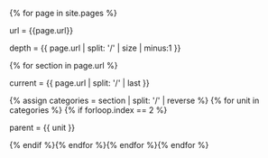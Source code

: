 ---
---


{% for page in site.pages %}

url = {{page.url}}

depth = {{ page.url | split: '/' | size | minus:1 }}

{% for section in page.url %}

current = {{ page.url | split: '/' | last }}

{% assign categories = section | split: '/' | reverse %}
{% for unit in categories %}
{% if forloop.index == 2 %}

parent = {{ unit }}

{% endif %}{% endfor %}{% endfor %}{% endfor %}
